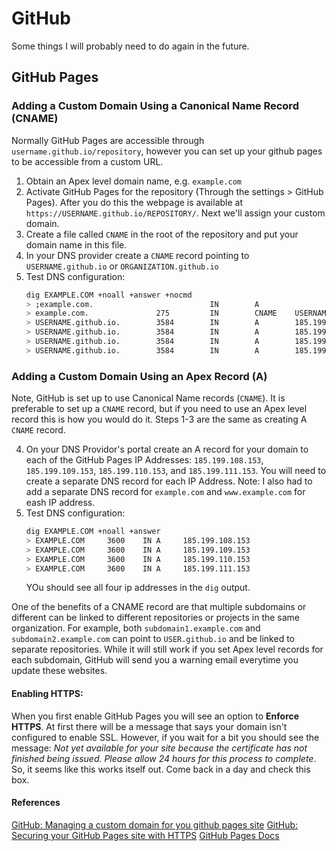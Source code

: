 # GitHub

Some things I will probably need to do again in the future.

## GitHub Pages


### Adding a Custom Domain Using a Canonical Name Record (CNAME)
Normally GitHub Pages are accessible through `username.github.io/repository`, however you can set up your github pages to be accessible from a custom URL.

1. Obtain an Apex level domain name, e.g. `example.com`
2. Activate GitHub Pages for the repository (Through the settings > GitHub Pages). After you do this the webpage is available at `https://USERNAME.github.io/REPOSITORY/`. Next we'll assign your custom domain.
3. Create a file called `CNAME` in the root of the repository and put your domain name in this file.
4. In your DNS provider create a `CNAME` record pointing to `USERNAME.github.io` or `ORGANIZATION.github.io`
5. Test DNS configuration:
    ```bash
    dig EXAMPLE.COM +noall +answer +nocmd
    > ;example.com.                          IN        A
    > example.com.               275         IN        CNAME    USERNAME.github.io.
    > USERNAME.github.io.        3584        IN        A        185.199.108.153
    > USERNAME.github.io.        3584        IN        A        185.199.111.153
    > USERNAME.github.io.        3584        IN        A        185.199.110.153
    > USERNAME.github.io.        3584        IN        A        185.199.109.153
    ```

### Adding a Custom Domain Using an Apex Record (A)
Note, GitHub is set up to use Canonical Name records (`CNAME`).
It is preferable to set up a `CNAME` record, but if you need to use an Apex level record this is how you would do it.
Steps 1-3 are the same as creating A `CNAME` record.

4. On your DNS Providor's portal create an A record for your domain to each of the GitHub Pages IP Addresses: `185.199.108.153`, `185.199.109.153`, `185.199.110.153`, and `185.199.111.153`. You will need to create a separate DNS record for each IP Address. Note: I also had to add a separate DNS record for `example.com` and `www.example.com` for eash IP address.
5. Test DNS configuration:
    ```bash
    dig EXAMPLE.COM +noall +answer
    > EXAMPLE.COM     3600    IN A     185.199.108.153
    > EXAMPLE.COM     3600    IN A     185.199.109.153
    > EXAMPLE.COM     3600    IN A     185.199.110.153
    > EXAMPLE.COM     3600    IN A     185.199.111.153
    ```
    YOu should see all four ip addresses in the `dig` output.

One of the benefits of a CNAME record are that multiple subdomains or different can be linked to different repositories or projects in the same organization.
For example, both `subdomain1.example.com` and `subdomain2.example.com` can point to `USER.github.io` and be linked to separate repositories.
While it will still work if you set Apex level records for each subdomain, GitHub will send you a warning email everytime you update these websites.

#### Enabling HTTPS:
When you first enable GitHub Pages you will see an option to **Enforce HTTPS**. At first there will be a message that says your domain isn't configured to enable SSL. However, if you wait for a bit you should see the message: _Not yet available for your site because the certificate has not finished being issued. Please allow 24 hours for this process to complete_. So, it seems like this works itself out. Come back in a day and check this box.


#### References
[GitHub: Managing a custom domain for you github pages site](https://docs.github.com/en/free-pro-team@latest/github/working-with-github-pages/managing-a-custom-domain-for-your-github-pages-site#configuring-an-apex-domain)
[GitHub: Securing your GitHub Pages site with HTTPS](https://docs.github.com/en/free-pro-team@latest/articles/securing-your-github-pages-site-with-https)
[GitHub Pages Docs](https://pages.github.com/)
